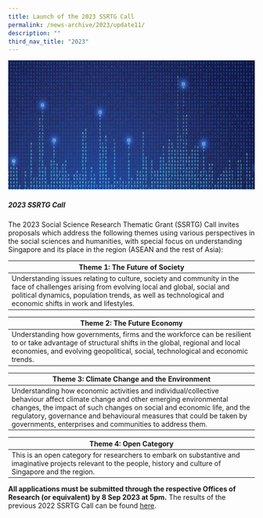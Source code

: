 ```yaml
---
title: Launch of the 2023 SSRTG Call
permalink: /news-archive/2023/update11/
description: ""
third_nav_title: "2023"
---
```

![](/images/updates5.jpg)

##### 2023 SSRTG Call


The 2023 Social Science Research Thematic Grant (SSRTG) Call invites proposals which address the following themes using various perspectives in the social sciences and humanities, with special focus on understanding Singapore and its place in the region (ASEAN and the rest of Asia):


| Theme 1: The Future of Society | 
| -------- | 
|Understanding issues relating to culture, society and community in the face of challenges arising from evolving local and global, social and political dynamics, population trends, as well as technological and economic shifts in work and lifestyles.| 

| **Theme 2: The Future Economy** |
| -------- | 
| Understanding how governments, firms and the workforce can be resilient to or take advantage of structural shifts in the global, regional and local economies, and evolving geopolitical, social, technological and economic trends. | 

| **Theme 3: Climate Change and the Environment**     |
| -------- | 
| Understanding how economic activities and individual/collective behaviour affect climate change and other emerging environmental changes, the impact of such changes on social and economic life, and the regulatory, governance and behavioural measures that could be taken by governments, enterprises and communities to address them. | 

| **Theme 4: Open Category**   |
| -------- | 
| This is an open category for researchers to embark on substantive and imaginative projects relevant to the people, history and culture of Singapore and the region. | 



**All applications must be submitted through the respective Offices of Research (or equivalent) by 8 Sep 2023 at 5pm.** The results of the previous 2022 SSRTG Call can be found [here](https://www.ssrc.edu.sg/grant-recipients/2022/ssrtg2022/).